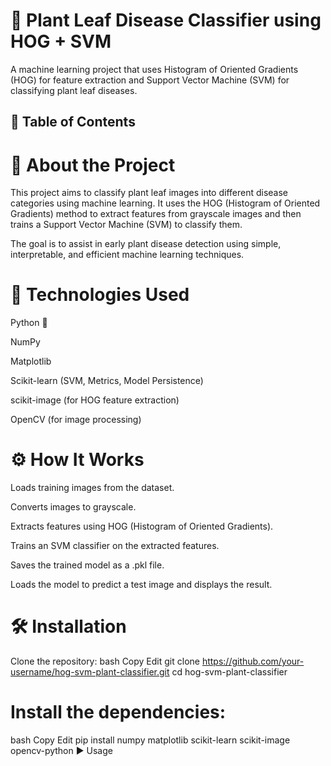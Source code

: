 # 🌿 Plant Leaf Disease Classifier using HOG + SVM
A machine learning project that uses Histogram of Oriented Gradients (HOG) for feature extraction and Support Vector Machine (SVM) for classifying plant leaf diseases.

## 📌 Table of Contents

# 📖 About the Project
This project aims to classify plant leaf images into different disease categories using machine learning. It uses the HOG (Histogram of Oriented Gradients) method to extract features from grayscale images and then trains a Support Vector Machine (SVM) to classify them.

The goal is to assist in early plant disease detection using simple, interpretable, and efficient machine learning techniques.

# 🧰 Technologies Used
Python 🐍

NumPy

Matplotlib

Scikit-learn (SVM, Metrics, Model Persistence)

scikit-image (for HOG feature extraction)

OpenCV (for image processing)


# ⚙️ How It Works
Loads training images from the dataset.

Converts images to grayscale.

Extracts features using HOG (Histogram of Oriented Gradients).

Trains an SVM classifier on the extracted features.

Saves the trained model as a .pkl file.

Loads the model to predict a test image and displays the result.

# 🛠 Installation
Clone the repository:
bash
Copy
Edit
git clone https://github.com/your-username/hog-svm-plant-classifier.git
cd hog-svm-plant-classifier

# Install the dependencies:
bash
Copy
Edit
pip install numpy matplotlib scikit-learn scikit-image opencv-python
▶️ Usage
